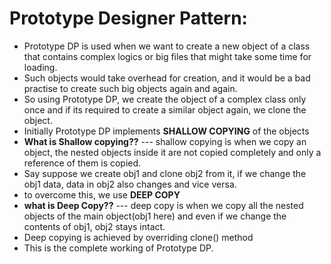 # Prototype Designer Pattern:
- Prototype DP is used when we want to create a new object of a class that contains complex logics
or big files that might take some time for loading. 
- Such objects would take overhead for creation, and it would be a bad practise to create such big objects again and again. 
- So using Prototype DP, we create the object of a complex class
only once and if its required to create a similar object again, we clone the object.
- Initially Prototype DP implements **SHALLOW COPYING** of the objects
- **What is Shallow copying??** --- shallow copying is when we copy an object, the nested objects inside it are not copied completely and only a reference of them is copied.
- Say suppose we create obj1 and clone obj2 from it, if we change the obj1 data, data in obj2 also changes and vice versa.
- to overcome this, we use **DEEP COPY**
- **what is Deep Copy??** --- deep copy is when we copy all the nested objects of the main object(obj1 here) and even if we change the contents of obj1, obj2 stays intact.
- Deep copying is achieved by overriding clone() method
- This is the complete working of Prototype DP.